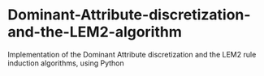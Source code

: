 # Dominant-Attribute-discretization-and-the-LEM2-algorithm
Implementation of the Dominant Attribute discretization and the LEM2 rule induction algorithms, using Python

